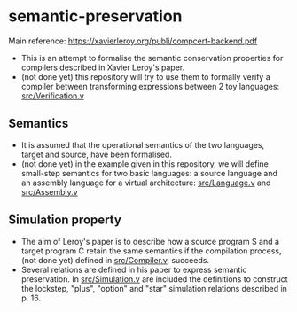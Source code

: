 # semantic-preservation

Main reference: https://xavierleroy.org/publi/compcert-backend.pdf

- This is an attempt to formalise the semantic conservation properties for compilers described in Xavier Leroy's paper.
- (not done yet) this repository will try to use them to formally verify a compiler between transforming expressions between 2 toy languages: [src/Verification.v](src/Verification.v)

## Semantics

- It is assumed that the operational semantics of the two languages, target and source, have been formalised.
- (not done yet) in the example given in this repository, we will define small-step semantics for two basic languages: a source language and an assembly language for a virtual architecture: [src/Language.v](src/Language.v) and [src/Assembly.v](src/Assembly.v)
  
## Simulation property

- The aim of Leroy's paper is to describe how a source program S and a target program C retain the same semantics if the compilation process, (not done yet) defined in [src/Compiler.v](src/Compiler.v), succeeds. 
- Several relations are defined in his paper to express semantic preservation. In [src/Simulation.v](src/Simulation.v) are included the definitions to construct the lockstep, "plus", "option" and "star" simulation relations described in p. 16.
